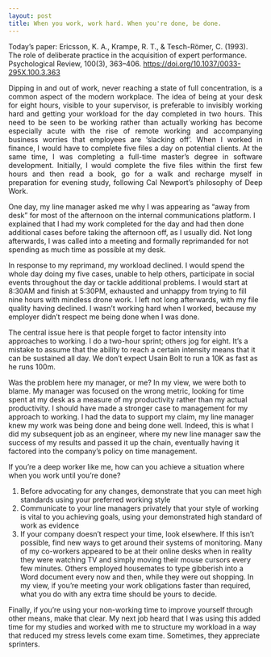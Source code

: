 ```yaml
---
layout: post
title: When you work, work hard. When you're done, be done.
---
```


Today’s paper: Ericsson, K. A., Krampe, R. T., & Tesch-Römer, C. (1993). The role of deliberate practice in the acquisition of expert performance. Psychological Review, 100(3), 363–406. https://doi.org/10.1037/0033-295X.100.3.363
<div style="text-align: justify">
Dipping in and out of work, never reaching a state of full concentration, is a common aspect of the modern workplace. The idea of being at your desk for eight hours, visible to your supervisor, is preferable to invisibly working hard and getting your workload for the day completed in two hours. This need to be seen to be working rather than actually working has become especially acute with the rise of remote working and accompanying business worries that employees are ‘slacking off’. When I worked in finance, I would have to complete five files a day on potential clients. At the same time, I was completing a full-time master’s degree in software development. Initially, I would complete the five files within the first few hours and then read a book, go for a walk and recharge myself in preparation for evening study, following Cal Newport’s philosophy of Deep Work.
</div>
  
One day, my line manager asked me why I was appearing as “away from desk” for most of the afternoon on the internal communications platform. I explained that I had my work completed for the day and had then done additional cases before taking the afternoon off, as I usually did. Not long afterwards, I was called into a meeting and formally reprimanded for not spending as much time as possible at my desk. 
  

  
In response to my reprimand, my workload declined. I would spend the whole day doing my five cases, unable to help others, participate in social events throughout the day or tackle additional problems. I would start at 8:30AM and finish at 5:30PM, exhausted and unhappy from trying to fill nine hours with mindless drone work. I left not long afterwards, with my file quality having declined. I wasn’t working hard when I worked, because my employer didn’t respect me being done when I was done.
  

  
The central issue here is that people forget to factor intensity into approaches to working. I do a two-hour sprint; others jog for eight. It’s a mistake to assume that the ability to reach a certain intensity means that it can be sustained all day. We don’t expect Usain Bolt to run a 10K as fast as he runs 100m.
  

  
Was the problem here my manager, or me? In my view, we were both to blame. My manager was focused on the wrong metric, looking for time spent at my desk as a measure of my productivity rather than my actual productivity. I should have made a stronger case to management for my approach to working. I had the data to support my claim, my line manager knew my work was being done and being done well. Indeed, this is what I did my subsequent job as an engineer, where my new line manager saw the success of my results and passed it up the chain, eventually having it factored into the company’s policy on time management.
  

  
If you’re a deep worker like me, how can you achieve a situation where when you work until you’re done? 
1.	Before advocating for any changes, demonstrate that you can meet high standards using your preferred working style
2.	Communicate to your line managers privately that your style of working is vital to you achieving goals, using your demonstrated high standard of work as evidence
3.	If your company doesn’t respect your time, look elsewhere. If this isn’t possible, find new ways to get around their systems of monitoring. Many of my co-workers appeared to be at their online desks when in reality they were watching TV and simply moving their mouse cursors every few minutes. Others employed housemates to type gibberish into a Word document every now and then, while they were out shopping. In my view, if you’re meeting your work obligations faster than required, what you do with any extra time should be yours to decide.
  

  
Finally, if you’re using your non-working time to improve yourself through other means, make that clear. My next job heard that I was using this added time for my studies and worked with me to structure my workload in a way that reduced my stress levels come exam time. Sometimes, they appreciate sprinters.
</div>
